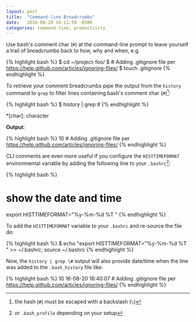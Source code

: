 ```yaml
---
layout: post
title:  "Command-line Breadcrumbs"
date:   2016-08-20 16:11:59 -0500
categories: command-line, productivity
---
```


Use bash's comment char (`#`) at the command-line prompt to leave yourself a trail of breadcrumbs back to how, why and when, e.g.

{% highlight bash %}
$ cd ~/project-foo/
$ # Adding .gitignore file per https://help.github.com/articles/ignoring-files/
$ touch .gitignore
{% endhighlight %}

To retrieve your comment breadcrumbs pipe the output from the `history` command to `grep` to filter lines containing bash's comment char (`#`)[^backslashEscapes]:

{% highlight bash %}
$ history | grep \#
{% endhighlight %}

[^backslashEscapes]: the hash (`#`) must be escaped with a backslash (`\`)

*[char]: character

**Output**:

{% highlight bash %}
10 # Adding .gitignore file per https://help.github.com/articles/ignoring-files/
{% endhighlight %}

CLI comments are even more useful if you configure the `HISTTIMEFORMAT` environmental variable by adding the following line to your `.bashrc`[^bash_profile]:

{% highlight bash %}
# show the date and time
export HISTTIMEFORMAT="%y-%m-%d %T "
{% endhighlight %}

To add the `HISTTIMEFORMAT` variable to your `.bashrc` and re-source the file do:

{% highlight bash %}
$ echo "export HISTTIMEFORMAT="%y-%m-%d %T " >> ~/.bashrc; source ~/.bashrc
{% endhighlight %}

Now, the `history | grep \#` output will also provide date/time when the line was added to the `.bash_history` file like:

{% highlight bash %}
10  16-08-20 16:40:07    # Adding .gitignore file per https://help.github.com/articles/ignoring-files/
{% endhighlight %}

[^bash_profile]: or `.bash_profile` depending on your setup
